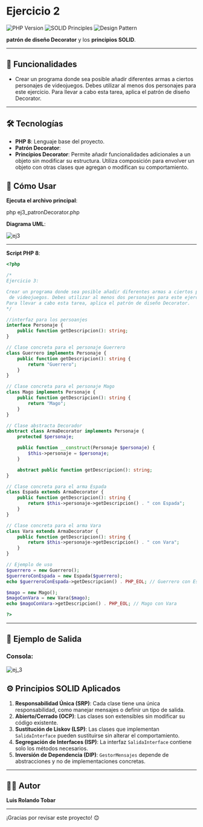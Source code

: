 # Ejercicio 2

![PHP Version](https://img.shields.io/badge/PHP-8-blue.svg) ![SOLID Principles](https://img.shields.io/badge/Solids-Principles-green.svg) ![Design Pattern](https://img.shields.io/badge/Design%20Pattern-Decorator-orange.svg)

**patrón de diseño Decorator** y los **principios SOLID**.

---

## 🚀 Funcionalidades

- Crear un programa donde sea posible añadir diferentes armas a ciertos personajes de videojuegos.
Debes utilizar al menos dos personajes para este ejercicio.
 Para llevar a cabo esta tarea, aplica el patrón de diseño Decorator.

---

## 🛠️ Tecnologías

- **PHP 8**: Lenguaje base del proyecto.
- **Patrón Decorator**: 
- **Principios Decorator**: Permite añadir funcionalidades adicionales a un objeto sin modificar su estructura. Utiliza composición para envolver un objeto con otras clases que agregan o modifican su comportamiento.

## 📜 Cómo Usar

**Ejecuta el archivo principal**:

php ej3_patronDecorator.php

**Diagrama UML**:

![ej3](https://github.com/user-attachments/assets/fdc0ad4b-9cea-4710-ab9b-1b0e61d1d3e6)



---
**Script PHP 8**:
```php
<?php 

/*
Ejercicio 3:

Crear un programa donde sea posible añadir diferentes armas a ciertos personajes
 de videojuegos. Debes utilizar al menos dos personajes para este ejercicio.
Para llevar a cabo esta tarea, aplica el patrón de diseño Decorator.
*/

//interfaz para los persoanjes
interface Personaje {
    public function getDescripcion(): string;
}

// Clase concreta para el personaje Guerrero
class Guerrero implements Personaje {
    public function getDescripcion(): string {
        return "Guerrero";
    }
}

// Clase concreta para el personaje Mago
class Mago implements Personaje {
    public function getDescripcion(): string {
        return "Mago";
    }
}

// Clase abstracta Decorador
abstract class ArmaDecorator implements Personaje {
    protected $personaje;

    public function __construct(Personaje $personaje) {
        $this->personaje = $personaje;
    }

    abstract public function getDescripcion(): string;
}

// Clase concreta para el arma Espada
class Espada extends ArmaDecorator {
    public function getDescripcion(): string {
        return $this->personaje->getDescripcion() . " con Espada";
    }
}

// Clase concreta para el arma Vara
class Vara extends ArmaDecorator {
    public function getDescripcion(): string {
        return $this->personaje->getDescripcion() . " con Vara";
    }
}

// Ejemplo de uso
$guerrero = new Guerrero();
$guerreroConEspada = new Espada($guerrero);
echo $guerreroConEspada->getDescripcion() . PHP_EOL; // Guerrero con Espada

$mago = new Mago();
$magoConVara = new Vara($mago);
echo $magoConVara->getDescripcion() . PHP_EOL; // Mago con Vara

?>

```
---
## 📝 Ejemplo de Salida

### Consola:


![ej_3](https://github.com/user-attachments/assets/64c67cdf-525d-43a3-9295-3ffbc1865827)



## ⚙️ Principios SOLID Aplicados

1. **Responsabilidad Única (SRP)**: Cada clase tiene una única responsabilidad, como manejar mensajes o definir un tipo de salida.
2. **Abierto/Cerrado (OCP)**: Las clases son extensibles sin modificar su código existente.
3. **Sustitución de Liskov (LSP)**: Las clases que implementan `SalidaInterface` pueden sustituirse sin alterar el comportamiento.
4. **Segregación de Interfaces (ISP)**: La interfaz `SalidaInterface` contiene solo los métodos necesarios.
5. **Inversión de Dependencia (DIP)**: `GestorMensajes` depende de abstracciones y no de implementaciones concretas.

---




## 👨‍💻 Autor

**Luis Rolando Tobar**  


---

¡Gracias por revisar este proyecto! 😊
